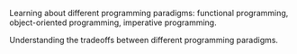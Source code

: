 Learning about different programming paradigms: functional programming, object-oriented programming, imperative programming.

Understanding the tradeoffs between different programming paradigms.